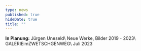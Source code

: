 ```yaml
---
type: news
published: true
hideDate: true
title: ""
---
```


**In Planung:** Jürgen Uneseld\\
Neue Werke, Bilder 2019 - 2023\\
GALERIEimZWETSCHGENWEG\\
Juli 2023